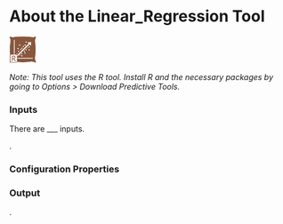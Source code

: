 # About the Linear_Regression Tool

<img src="../../Linear_RegressionIcon.png" width=48 height=48 />



<!-- Insert description of plugin -->

_Note: This tool uses the R tool. Install R and the necessary packages by going to Options > Download Predictive Tools._

### Inputs

There are ___ inputs.

. 

### Configuration Properties



### Output

. 
